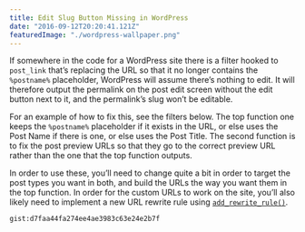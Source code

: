 ```yaml
---
title: Edit Slug Button Missing in WordPress
date: "2016-09-12T20:20:41.121Z"
featuredImage: "./wordpress-wallpaper.png"
---
```


If somewhere in the code for a WordPress site there is a filter hooked to `post_link` that’s replacing the URL so that it no longer contains the `%postname%` placeholder, WordPress will assume there’s nothing to edit. It will therefore output the permalink on the post edit screen without the edit button next to it, and the permalink’s slug won’t be editable.

For an example of how to fix this, see the filters below. The top function one keeps the `%postname%` placeholder if it exists in the URL, or else uses the Post Name if there is one, or else uses the Post Title. The second function is to fix the post preview URLs so that they go to the correct preview URL rather than the one that the top function outputs.

In order to use these, you’ll need to change quite a bit in order to target the post types you want in both, and build the URLs the way you want them in the top function. In order for the custom URLs to work on the site, you’ll also likely need to implement a new URL rewrite rule using [`add_rewrite_rule()`](https://developer.wordpress.org/reference/functions/add_rewrite_rule/).

`gist:d7faa44fa274ee4ae3983c63e24e2b7f`
